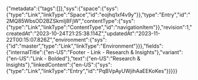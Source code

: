 {"metadata":{"tags":[]},"sys":{"space":{"sys":{"type":"Link","linkType":"Space","id":"eojhq1xf4v9y"}},"type":"Entry","id":"2MQ85WbsOD2BZSkmIj8FjW","contentType":{"sys":{"type":"Link","linkType":"ContentType","id":"navigationItem"}},"revision":1,"createdAt":"2023-10-24T21:25:38.114Z","updatedAt":"2023-11-22T00:15:07.826Z","environment":{"sys":{"id":"master","type":"Link","linkType":"Environment"}}},"fields":{"internalTitle":{"en-US":"Footer - Link - Research & Insights"},"variant":{"en-US":"Link - Bolded"},"text":{"en-US":"Research & Insights"},"linkedContent":{"en-US":{"sys":{"type":"Link","linkType":"Entry","id":"PqBVpAyUWjihAaEEKoKes"}}}}}